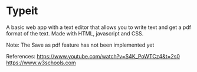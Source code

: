 # Typeit
A basic web app with a text editor that allows you to write text and get a pdf format of the text.
Made with HTML, javascript and CSS.

Note: The Save as pdf feature has not been implemented yet

References:
https://www.youtube.com/watch?v=S4K_PoWTCz4&t=2s0
https://www.w3schools.com
